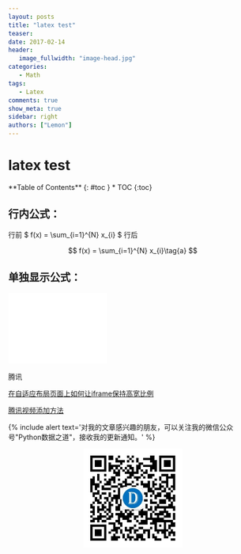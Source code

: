 ```yaml
---
layout: posts
title: "latex test"
teaser:
date: 2017-02-14
header:
   image_fullwidth: "image-head.jpg"
categories:
   - Math
tags:
   - Latex
comments: true
show_meta: true
sidebar: right
authors: ["Lemon"]
---
```


# latex test

<div class="panel radius" markdown="1">
**Table of Contents**
{: #toc }
*  TOC
{:toc}
</div>

## 行内公式：

行前 $ f(x) = \sum_{i=1}^{N} x_{i} $  行后

$$ f(x) = \sum_{i=1}^{N} x_{i}\tag{a} $$

## 单独显示公式：

<!-- <iframe src="/images/zhilian.html" width="700" height="1000"></iframe>

<iframe src="//player.bilibili.com/player.html?aid=2692020&page=1" scrolling="no" border="0" frameborder="no" framespacing="0" allowfullscreen="true" width="696" height="470"> </iframe> -->

<iframe src="//player.bilibili.com/player.html?aid=45277942&page=1" scrolling="no" border="0" frameborder="no" framespacing="0" allowfullscreen="true" width="200vm" height="142.85vm"> </iframe>

腾讯

<!-- <iframe class="video_iframe" style="z-index:1;" src="http://v.qq.com/iframe/player.html?vid=e0844amfs0i&width=656&height=470&auto=0" allowfullscreen="" frameborder="0" height="470" width="656"> -->

<!-- <iframe class="video_iframe" style="z-index:1;" src="http://v.qq.com/iframe/player.html?vid=e0844amfs0i&auto=0" allowfullscreen="" frameborder="0">
</iframe> -->

[在自适应布局页面上如何让iframe保持高宽比例](http://www.webhek.com/post/responsive-video-iframes-keeping-aspect-ratio-with-only-css.html)

[腾讯视频添加方法](https://blog.csdn.net/shilianweiyao/article/details/49024787)

<!-- <iframe src="//player.bilibili.com/player.html?aid=8705995&page=1" scrolling="no" border="0" frameborder="no" framespacing="0" allowfullscreen="true" width="696" height="470"> </iframe> -->

{% include alert text='对我的文章感兴趣的朋友，可以关注我的微信公众号"Python数据之道"，接收我的更新通知。' %}

<div align="center"><img src="/images/qrcode.jpg" width="200"/></div>
